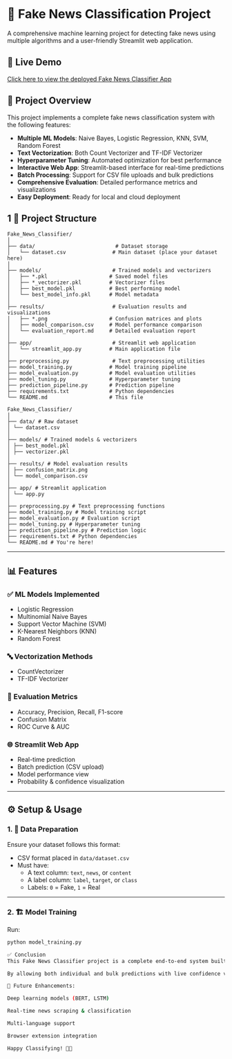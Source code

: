 # 📰 Fake News Classification Project

A comprehensive machine learning project for detecting fake news using multiple algorithms and a user-friendly Streamlit web application.

## 🚀 Live Demo

[Click here to view the deployed Fake News Classifier App](https://fake-news-classifier-rahulneurobyte.streamlit.app/)

## 🎯 Project Overview

This project implements a complete fake news classification system with the following features:

- **Multiple ML Models**: Naive Bayes, Logistic Regression, KNN, SVM, Random Forest
- **Text Vectorization**: Both Count Vectorizer and TF-IDF Vectorizer
- **Hyperparameter Tuning**: Automated optimization for best performance
- **Interactive Web App**: Streamlit-based interface for real-time predictions
- **Batch Processing**: Support for CSV file uploads and bulk predictions
- **Comprehensive Evaluation**: Detailed performance metrics and visualizations
- **Easy Deployment**: Ready for local and cloud deployment

## 1 📁 Project Structure

```
Fake_News_Classifier/
│
├── data/                          # Dataset storage
│   └── dataset.csv               # Main dataset (place your dataset here)
│
├── models/                       # Trained models and vectorizers
│   ├── *.pkl                    # Saved model files
│   ├── *_vectorizer.pkl         # Vectorizer files
│   ├── best_model.pkl           # Best performing model
│   └── best_model_info.pkl      # Model metadata
│
├── results/                      # Evaluation results and visualizations
│   ├── *.png                    # Confusion matrices and plots
│   ├── model_comparison.csv     # Model performance comparison
│   └── evaluation_report.md     # Detailed evaluation report
│
├── app/                          # Streamlit web application
│   └── streamlit_app.py         # Main application file
│
├── preprocessing.py              # Text preprocessing utilities
├── model_training.py            # Model training pipeline
├── model_evaluation.py          # Model evaluation utilities
├── model_tuning.py              # Hyperparameter tuning
├── prediction_pipeline.py       # Prediction pipeline
├── requirements.txt             # Python dependencies
└── README.md                    # This file
```



```
Fake_News_Classifier/
│
├── data/ # Raw dataset
│ └── dataset.csv
│
├── models/ # Trained models & vectorizers
│ ├── best_model.pkl
│ ├── vectorizer.pkl
│
├── results/ # Model evaluation results
│ ├── confusion_matrix.png
│ └── model_comparison.csv
│
├── app/ # Streamlit application
│ └── app.py
│
├── preprocessing.py # Text preprocessing functions
├── model_training.py # Model training script
├── model_evaluation.py # Evaluation script
├── model_tuning.py # Hyperparameter tuning
├── prediction_pipeline.py # Prediction logic
├── requirements.txt # Python dependencies
└── README.md # You're here!

```
---

## 📊 Features

### ✅ ML Models Implemented
- Logistic Regression
- Multinomial Naive Bayes
- Support Vector Machine (SVM)
- K-Nearest Neighbors (KNN)
- Random Forest

### 🔤 Vectorization Methods
- CountVectorizer
- TF-IDF Vectorizer

### 🧪 Evaluation Metrics
- Accuracy, Precision, Recall, F1-score
- Confusion Matrix
- ROC Curve & AUC

### 🌐 Streamlit Web App
- Real-time prediction
- Batch prediction (CSV upload)
- Model performance view
- Probability & confidence visualization

---

## ⚙️ Setup & Usage

### 1. 🧾 Data Preparation

Ensure your dataset follows this format:

- CSV format placed in `data/dataset.csv`
- Must have:
  - A text column: `text`, `news`, or `content`
  - A label column: `label`, `target`, or `class`
  - Labels: `0` = Fake, `1` = Real

---

### 2. 🏗️ Model Training

Run:

```bash
python model_training.py

✅ Conclusion
This Fake News Classifier project is a complete end-to-end system built with real-world practicality in mind. It combines robust machine learning models, clean text processing, and an interactive Streamlit interface — making it a great tool for both educational purposes and potential deployment.

By allowing both individual and bulk predictions with live confidence visualization, the system serves as a solid foundation for combating misinformation online.

🔮 Future Enhancements:

Deep learning models (BERT, LSTM)

Real-time news scraping & classification

Multi-language support

Browser extension integration

Happy Classifying! 📰🚀

